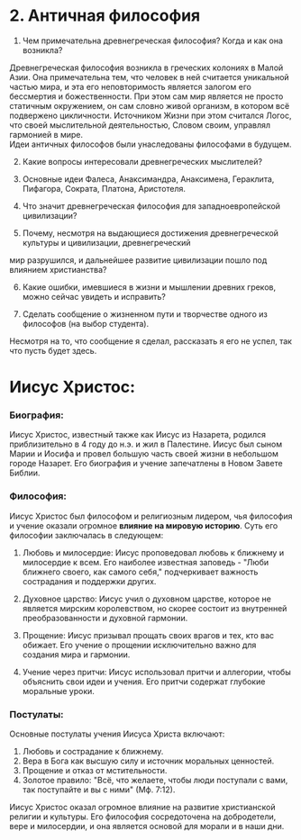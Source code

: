 # 2. Античная философия  
1. Чем примечательна древнегреческая философия? Когда и как она возникла?  

Древнегреческая философия возникла в греческих колониях в Малой Азии. Она примечательна тем, что человек в ней считается уникальной частью мира, и эта его неповторимость является залогом его бессмертия и божественности. При этом сам мир является не просто статичным окружением, он сам словно живой организм, в котором всё подвержено цикличности. Источником Жизни при этом считался Логос, что своей мыслительной деятельностью, Словом своим, управлял гармонией в мире.  
Идеи античных философов были унаследованы философами в будущем.  

2. Какие вопросы интересовали древнегреческих мыслителей?  



3. Основные идеи Фалеса, Анаксимандра, Анаксимена, Гераклита, Пифагора, Сократа, Платона, Аристотеля.  



4. Что значит древнегреческая философия для западноевропейской цивилизации?  



5. Почему, несмотря на выдающиеся достижения древнегреческой культуры и цивилизации, древнегреческий  



мир разрушился, и дальнейшее развитие цивилизации пошло под влиянием христианства?  



6. Какие ошибки, имевшиеся в жизни и мышлении древних греков, можно сейчас увидеть и исправить?  



7. Сделать сообщение о жизненном пути и творчестве одного из философов (на выбор студента).  

Несмотря на то, что сообщение я сделал, рассказать я его не успел, так что пусть будет здесь.

# Иисус Христос:

### Биография:
Иисус Христос, известный также как Иисус из Назарета, родился приблизительно в 4 году до н.э. и жил в Палестине. Иисус был сыном Марии и Иосифа и провел большую часть своей жизни в небольшом городе Назарет. Его биография и учение запечатлены в Новом Завете Библии.

### Философия:
Иисус Христос был философом и религиозным лидером, чья философия и учение оказали огромное **влияние на мировую историю**. Суть его философии заключалась в следующем:

1. Любовь и милосердие: Иисус проповедовал любовь к ближнему и милосердие к всем. Его наиболее известная заповедь - "Люби ближнего своего, как самого себя," подчеркивает важность сострадания и поддержки других.

2. Духовное царство: Иисус учил о духовном царстве, которое не является мирским королевством, но скорее состоит из внутренней преобразованности и духовной гармонии.

3. Прощение: Иисус призывал прощать своих врагов и тех, кто вас обижает. Его учение о прощении исключительно важно для создания мира и гармонии.

4. Учение через притчи: Иисус использовал притчи и аллегории, чтобы объяснить свои идеи и учения. Его притчи содержат глубокие моральные уроки.

### Постулаты:  
Основные постулаты учения Иисуса Христа включают:
1. Любовь и сострадание к ближнему.
2. Вера в Бога как высшую силу и источник моральных ценностей.
3. Прощение и отказ от мстительности.
4. Золотое правило: "Всё, что желаете, чтобы люди поступали с вами, так поступайте и вы с ними" (Мф. 7:12).

Иисус Христос оказал огромное влияние на развитие христианской религии и культуры. Его философия сосредоточена на добродетели, вере и милосердии, и она является основой для морали и в наши дни.
